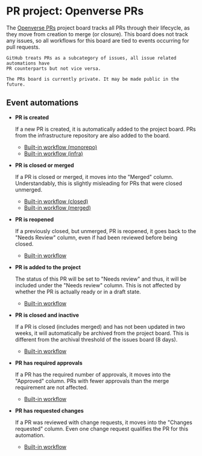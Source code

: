 # PR project: Openverse PRs

The [Openverse PRs](https://github.com/orgs/WordPress/projects/98) project board
tracks all PRs through their lifecycle, as they move from creation to merge (or
closure). This board does not track any issues, so all workflows for this board
are tied to events occurring for pull requests.

```{note}
GitHub treats PRs as a subcategory of issues, all issue related automations have
PR counterparts but not vice versa.
```

```{caution}
The PRs board is currently private. It may be made public in the future.
```

## Event automations

- **PR is created**

  If a new PR is created, it is automatically added to the project board. PRs
  from the infrastructure repository are also added to the board.

  - [Built-in workflow (monorepo)](https://github.com/orgs/WordPress/projects/98/workflows/8656692)
  - [Built-in workflow (infra)](https://github.com/orgs/WordPress/projects/98/workflows/8674459)

- **PR is closed or merged**

  If a PR is closed or merged, it moves into the "Merged" column.
  Understandably, this is slightly misleading for PRs that were closed unmerged.

  - [Built-in workflow (closed)](https://github.com/orgs/WordPress/projects/98/workflows/8656664)
  - [Built-in workflow (merged)](https://github.com/orgs/WordPress/projects/98/workflows/8656665)

- **PR is reopened**

  If a previously closed, but unmerged, PR is reopened, it goes back to the
  "Needs Review" column, even if had been reviewed before being closed.

  - [Built-in workflow](https://github.com/orgs/WordPress/projects/98/workflows/8674442)

- **PR is added to the project**

  The status of this PR will be set to "Needs review" and thus, it will be
  included under the "Needs review" column. This is not affected by whether the
  PR is actually ready or in a draft state.

  - [Built-in workflow](https://github.com/orgs/WordPress/projects/98/workflows/8674448)

- **PR is closed and inactive**

  If a PR is closed (includes merged) and has not been updated in two weeks, it
  will automatically be archived from the project board. This is different from
  the archival threshold of the issues board (8 days).

  - [Built-in workflow](https://github.com/orgs/WordPress/projects/98/workflows/8674454)

- **PR has required approvals**

  If a PR has the required number of approvals, it moves into the "Approved"
  column. PRs with fewer approvals than the merge requirement are not affected.

  - [Built-in workflow](https://github.com/orgs/WordPress/projects/98/workflows/8674451)

- **PR has requested changes**

  If a PR was reviewed with change requests, it moves into the "Changes
  requested" column. Even one change request qualifies the PR for this
  automation.

  - [Built-in workflow](https://github.com/orgs/WordPress/projects/98/workflows/8674445)

